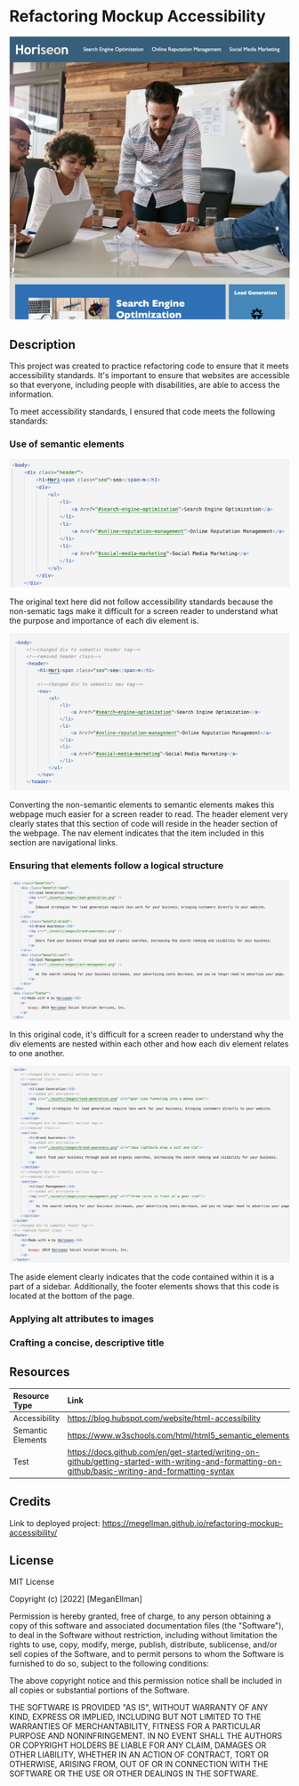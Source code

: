 # Refactoring Mockup Accessibility
![project landing page](/assets/images/mockup-page-screenshot.png)

## Description
This project was created to practice refactoring code to ensure that it meets accessibility standards. It's important to ensure that websites are accessible so that everyone, including people with disabilities, are able to access the information. 

To meet accessibility standards, I ensured that code meets the following standards:

### Use of semantic elements
![original html code](/assets/images/semantic-original.png)

The original text here did not follow accessibility standards because the non-sematic tags make it difficult for a screen reader to understand what the purpose and importance of each div element is. 

![modified html code](/assets/images/semantic-modified.png)

Converting the non-semantic elements to semantic elements makes this webpage much easier for a screen reader to read. The header element very clearly states that this section of code will reside in the header section of the webpage. The nav element indicates that the item included in this section are navigational links.

### Ensuring that elements follow a logical structure
![original html code](/assets/images/logical-structure-original.png)

In this original code, it's difficult for a screen reader to understand why the div elements are nested within each other and how each div element relates to one another. 

![modified html code](/assets/images/logical-structure-modified.png)

The aside element clearly indicates that the code contained within it is a part of a sidebar. Additionally, the footer elements shows that this code is located at the bottom of the page. 

### Applying alt attributes to images



### Crafting a concise, descriptive title




## Resources
|Resource Type| Link |
|:------|:-----|
|Accessibility| https://blog.hubspot.com/website/html-accessibility|
|Semantic Elements|https://www.w3schools.com/html/html5_semantic_elements.asp|
|Test|https://docs.github.com/en/get-started/writing-on-github/getting-started-with-writing-and-formatting-on-github/basic-writing-and-formatting-syntax|

## Credits
Link to deployed project: https://megellman.github.io/refactoring-mockup-accessibility/

## License
MIT License

Copyright (c) [2022] [MeganEllman]

Permission is hereby granted, free of charge, to any person obtaining a copy
of this software and associated documentation files (the "Software"), to deal
in the Software without restriction, including without limitation the rights
to use, copy, modify, merge, publish, distribute, sublicense, and/or sell
copies of the Software, and to permit persons to whom the Software is
furnished to do so, subject to the following conditions:

The above copyright notice and this permission notice shall be included in all
copies or substantial portions of the Software.

THE SOFTWARE IS PROVIDED "AS IS", WITHOUT WARRANTY OF ANY KIND, EXPRESS OR
IMPLIED, INCLUDING BUT NOT LIMITED TO THE WARRANTIES OF MERCHANTABILITY,
FITNESS FOR A PARTICULAR PURPOSE AND NONINFRINGEMENT. IN NO EVENT SHALL THE
AUTHORS OR COPYRIGHT HOLDERS BE LIABLE FOR ANY CLAIM, DAMAGES OR OTHER
LIABILITY, WHETHER IN AN ACTION OF CONTRACT, TORT OR OTHERWISE, ARISING FROM,
OUT OF OR IN CONNECTION WITH THE SOFTWARE OR THE USE OR OTHER DEALINGS IN THE
SOFTWARE.
